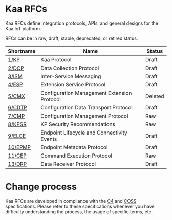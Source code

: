 # Kaa RFCs

Kaa RFCs define integration protocols, APIs, and general designs for the Kaa IoT platform.

RFCs can be in raw, draft, stable, deprecated, or retired status.

| Shortname                      | Name                                        | Status  |
|--------------------------------|---------------------------------------------|---------|
| [1/KP](0001/README.md)         | Kaa Protocol                                | Draft   |
| [2/DCP](0002/README.md)        | Data Collection Protocol                    | Draft   |
| [3/ISM](0003/README.md)        | Inter-Service Messaging                     | Draft   |
| [4/ESP](0004/README.md)        | Extension Service Protocol                  | Draft   |
| [5/CMX](0005/README.md)        | Configuration Management Extension Protocol | Deleted |
| [6/CDTP](0006/README.md)       | Configuration Data Transport Protocol       | Draft   |
| [7/CMP](0007/README.md)        | Configuration Management Protocol           | Raw     |
| [8/KPSR](0008/README.md)       | KP Security Recommendations                 | Raw     |
| [9/ELCE](0009/README.md)       | Endpoint Lifecycle and Connectivity Events  | Draft   |
| [10/EPMP](0010/README.md)      | Endpoint Metadata Protocol                  | Draft   |
| [11/CEP](0011/README.md)       | Command Execution Protocol                  | Raw     |
| [13/DRP](0013/README.md)       | Data Receiver Protocol                      | Draft   |

# Change process

Kaa RFCs are developed in compliance with the [C4](https://rfc.zeromq.org/spec:42/C4/) and [COSS](https://rfc.unprotocols.org/spec:2/COSS/) specifications.
Please refer to these specifications whenever you have difficulty understanding the process, the usage of specific terms, etc.
